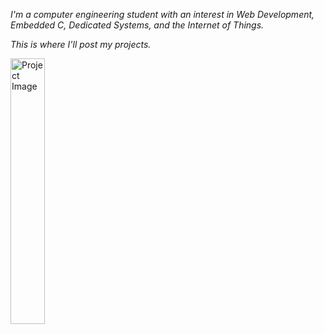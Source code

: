 <div>
  <em>
    <p>I'm a computer engineering student with an interest in Web Development, Embedded C, Dedicated Systems, and the Internet of Things.</p>
    <p>This is where I'll post my projects.</p>
  </em>
  <img src="https://external-preview.redd.it/they-fixed-gojos-line-v0-T-K5O8inYMomhvmaNT0XHSo6i_wG7h2KrK5W8yOCN4k.jpg?auto=webp&s=c070f00888fe34b4ddbab4ddf05890cc570010ca" alt="Project Image" style="width: 33%; height: auto;">
</div>
